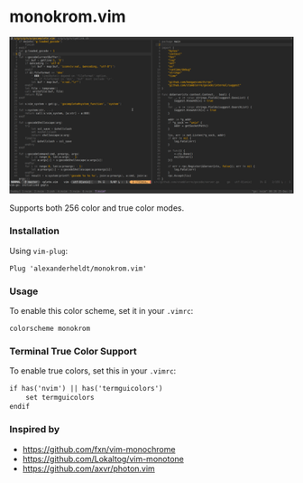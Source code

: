 # monokrom.vim

![monokrom.vim](screenshot.png)

Supports both 256 color and true color modes.


### Installation

Using `vim-plug`:

```
Plug 'alexanderheldt/monokrom.vim'
```


### Usage

To enable this color scheme, set it in your `.vimrc`:

```vim
colorscheme monokrom
```

### Terminal True Color Support

To enable true colors, set this in your `.vimrc`:

```vim
if has('nvim') || has('termguicolors')
    set termguicolors
endif
```

### Inspired by

- https://github.com/fxn/vim-monochrome
- https://github.com/Lokaltog/vim-monotone
- https://github.com/axvr/photon.vim
